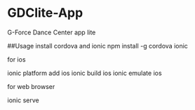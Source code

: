 GDClite-App
===========

G-Force Dance Center app lite



##Usage
install cordova and ionic
npm install -g cordova ionic

for ios

ionic platform add ios
ionic build ios
ionic emulate ios

for web browser

ionic serve

